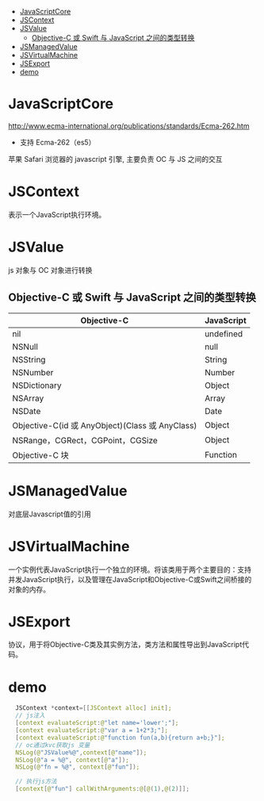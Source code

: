<!-- TOC -->

- [JavaScriptCore](#javascriptcore)
- [JSContext](#jscontext)
- [JSValue](#jsvalue)
  - [Objective-C 或 Swift 与 JavaScript 之间的类型转换](#objective-c-或-swift-与-javascript-之间的类型转换)
- [JSManagedValue](#jsmanagedvalue)
- [JSVirtualMachine](#jsvirtualmachine)
- [JSExport](#jsexport)
- [demo](#demo)

<!-- /TOC -->

# JavaScriptCore

http://www.ecma-international.org/publications/standards/Ecma-262.htm

* 支持 Ecma-262（es5）

苹果 Safari 浏览器的 javascript 引擎, 主要负责 OC 与 JS 之间的交互

# JSContext

表示一个JavaScript执行环境。

# JSValue

js 对象与 OC 对象进行转换

## Objective-C 或 Swift 与 JavaScript 之间的类型转换

| Objective-C                                     | JavaScript |
| ----------------------------------------------- | ---------- |
| nil                                             | undefined  |
| NSNull                                          | null       |
| NSString                                        | String     |
| NSNumber                                        | Number     |
| NSDictionary                                    | Object     |
| NSArray                                         | Array      |
| NSDate                                          | Date       |
| Objective-C(id 或 AnyObject)(Class 或 AnyClass) | Object     |
| NSRange，CGRect，CGPoint，CGSize                | Object     |
| Objective-C 块                                  | Function   |

# JSManagedValue

对底层Javascript值的引用


# JSVirtualMachine

一个实例代表JavaScript执行一个独立的环境。将该类用于两个主要目的：支持并发JavaScript执行，以及管理在JavaScript和Objective-C或Swift之间桥接的对象的内存。

# JSExport

协议，用于将Objective-C类及其实例方法，类方法和属性导出到JavaScript代码。

# demo

```c++
  JSContext *context=[[JSContext alloc] init];
  // js注入
  [context evaluateScript:@"let name='lower';"];
  [context evaluateScript:@"var a = 1+2*3;"];
  [context evaluateScript:@"function fun(a,b){return a+b;}"];
  // oc通过kvc获取js 变量
  NSLog(@"JSValue%@",context[@"name"]);
  NSLog(@"a = %@", context[@"a"]);
  NSLog(@"fn = %@", context[@"fun"]);

  // 执行js方法
  [context[@"fun"] callWithArguments:@[@(1),@(2)]];
```